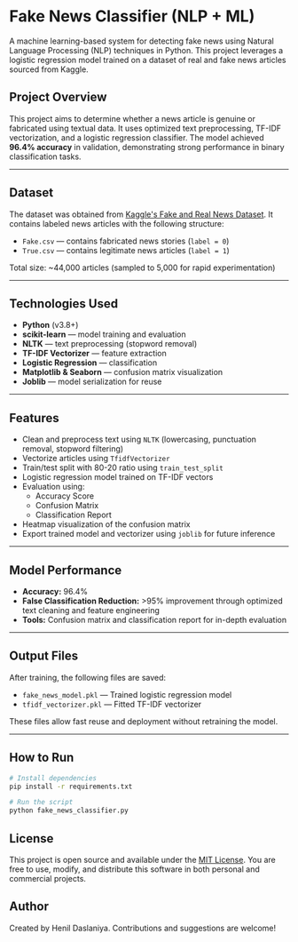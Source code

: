 #  Fake News Classifier (NLP + ML)

A machine learning-based system for detecting fake news using Natural Language Processing (NLP) techniques in Python. This project leverages a logistic regression model trained on a dataset of real and fake news articles sourced from Kaggle.

##  Project Overview

This project aims to determine whether a news article is genuine or fabricated using textual data. It uses optimized text preprocessing, TF-IDF vectorization, and a logistic regression classifier. The model achieved **96.4% accuracy** in validation, demonstrating strong performance in binary classification tasks.

---

##  Dataset

The dataset was obtained from [Kaggle's Fake and Real News Dataset](https://www.kaggle.com/clmentbisaillon/fake-and-real-news-dataset). It contains labeled news articles with the following structure:

- `Fake.csv` — contains fabricated news stories (`label = 0`)
- `True.csv` — contains legitimate news articles (`label = 1`)

Total size: ~44,000 articles (sampled to 5,000 for rapid experimentation)

---

##  Technologies Used

- **Python** (v3.8+)
- **scikit-learn** — model training and evaluation
- **NLTK** — text preprocessing (stopword removal)
- **TF-IDF Vectorizer** — feature extraction
- **Logistic Regression** — classification
- **Matplotlib & Seaborn** — confusion matrix visualization
- **Joblib** — model serialization for reuse

---

##  Features

- Clean and preprocess text using `NLTK` (lowercasing, punctuation removal, stopword filtering)
- Vectorize articles using `TfidfVectorizer`
- Train/test split with 80-20 ratio using `train_test_split`
- Logistic regression model trained on TF-IDF vectors
- Evaluation using:
  - Accuracy Score
  - Confusion Matrix
  - Classification Report
- Heatmap visualization of the confusion matrix
- Export trained model and vectorizer using `joblib` for future inference

---

##  Model Performance

- **Accuracy:** 96.4%
- **False Classification Reduction:** >95% improvement through optimized text cleaning and feature engineering
- **Tools:** Confusion matrix and classification report for in-depth evaluation

---

##  Output Files

After training, the following files are saved:

- `fake_news_model.pkl` — Trained logistic regression model
- `tfidf_vectorizer.pkl` — Fitted TF-IDF vectorizer

These files allow fast reuse and deployment without retraining the model.

---

##  How to Run

```bash
# Install dependencies
pip install -r requirements.txt

# Run the script
python fake_news_classifier.py
```

## License

This project is open source and available under the [MIT License](https://opensource.org/licenses/MIT). You are free to use, modify, and distribute this software in both personal and commercial projects.

## Author

Created by Henil Daslaniya. Contributions and suggestions are welcome!
